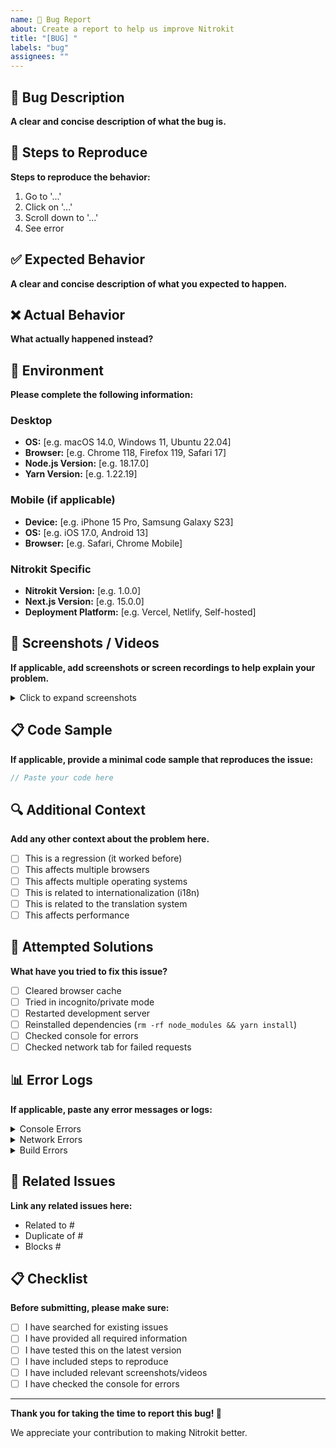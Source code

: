 ```yaml
---
name: 🐛 Bug Report
about: Create a report to help us improve Nitrokit
title: "[BUG] "
labels: "bug"
assignees: ""
---
```


## 🐛 Bug Description

**A clear and concise description of what the bug is.**

## 🔄 Steps to Reproduce

**Steps to reproduce the behavior:**

1. Go to '...'
2. Click on '...'
3. Scroll down to '...'
4. See error

## ✅ Expected Behavior

**A clear and concise description of what you expected to happen.**

## ❌ Actual Behavior

**What actually happened instead?**

## 📱 Environment

**Please complete the following information:**

### Desktop
- **OS:** [e.g. macOS 14.0, Windows 11, Ubuntu 22.04]
- **Browser:** [e.g. Chrome 118, Firefox 119, Safari 17]
- **Node.js Version:** [e.g. 18.17.0]
- **Yarn Version:** [e.g. 1.22.19]

### Mobile (if applicable)
- **Device:** [e.g. iPhone 15 Pro, Samsung Galaxy S23]
- **OS:** [e.g. iOS 17.0, Android 13]
- **Browser:** [e.g. Safari, Chrome Mobile]

### Nitrokit Specific
- **Nitrokit Version:** [e.g. 1.0.0]
- **Next.js Version:** [e.g. 15.0.0]
- **Deployment Platform:** [e.g. Vercel, Netlify, Self-hosted]

## 📸 Screenshots / Videos

**If applicable, add screenshots or screen recordings to help explain your problem.**

<details>
<summary>Click to expand screenshots</summary>

<!-- Paste your screenshots here -->

</details>

## 📋 Code Sample

**If applicable, provide a minimal code sample that reproduces the issue:**

```typescript
// Paste your code here
```

## 🔍 Additional Context

**Add any other context about the problem here.**

- [ ] This is a regression (it worked before)
- [ ] This affects multiple browsers
- [ ] This affects multiple operating systems
- [ ] This is related to internationalization (i18n)
- [ ] This is related to the translation system
- [ ] This affects performance

## 🧪 Attempted Solutions

**What have you tried to fix this issue?**

- [ ] Cleared browser cache
- [ ] Tried in incognito/private mode
- [ ] Restarted development server
- [ ] Reinstalled dependencies (`rm -rf node_modules && yarn install`)
- [ ] Checked console for errors
- [ ] Checked network tab for failed requests

## 📊 Error Logs

**If applicable, paste any error messages or logs:**

<details>
<summary>Console Errors</summary>

```
Paste console errors here
```

</details>

<details>
<summary>Network Errors</summary>

```
Paste network errors here
```

</details>

<details>
<summary>Build Errors</summary>

```
Paste build errors here
```

</details>

## 🔗 Related Issues

**Link any related issues here:**

- Related to #
- Duplicate of #
- Blocks #

## 📋 Checklist

**Before submitting, please make sure:**

- [ ] I have searched for existing issues
- [ ] I have provided all required information
- [ ] I have tested this on the latest version
- [ ] I have included steps to reproduce
- [ ] I have included relevant screenshots/videos
- [ ] I have checked the console for errors

---

**Thank you for taking the time to report this bug! 🙏**

We appreciate your contribution to making Nitrokit better.